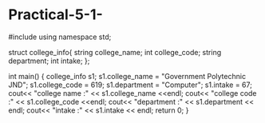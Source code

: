 # Practical-5-1-

#include<iostream>
using namespace std;

struct college_info{
    string college_name;
    int college_code;
    string department;
    int intake;
};

int main()
{
    college_info s1;
    s1.college_name = "Government Polytechnic JND";
    s1.college_code = 619;
    s1.department = "Computer";
    s1.intake = 67;
    cout<< "college name :" << s1.college_name <<endl;
    cout<< "college code :" << s1.college_code <<endl;
    cout<< "department :" << s1.department << endl;
    cout<< "intake :" << s1.intake << endl;
    return 0;
}
